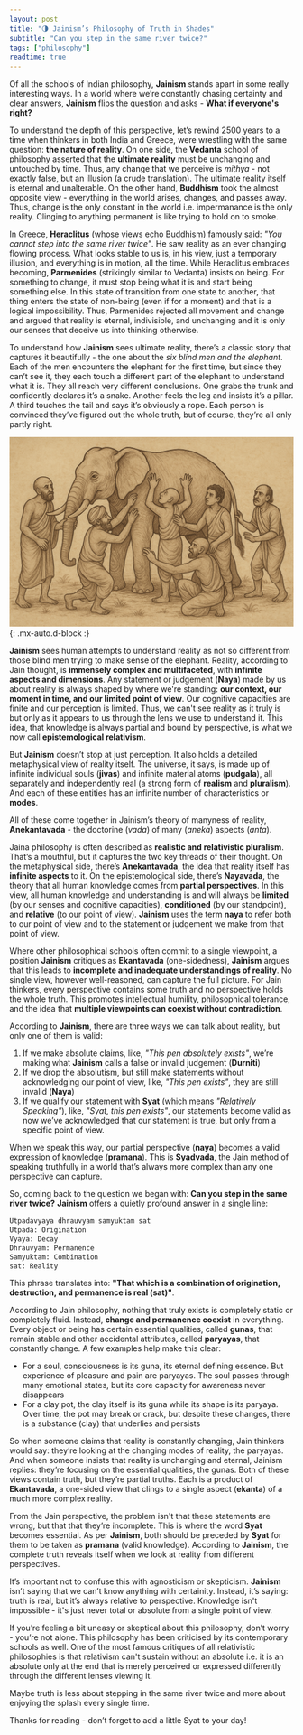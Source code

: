 ```yaml
---
layout: post
title: "🌗 Jainism’s Philosophy of Truth in Shades"
subtitle: "Can you step in the same river twice?"
tags: ["philosophy"]
readtime: true
---
```


Of all the schools of Indian philosophy, **Jainism** stands apart in some really interesting ways. In a world where we’re constantly chasing certainty and clear answers, **Jainism** flips the question and asks - **What if everyone's right?**

To understand the depth of this perspective, let’s rewind 2500 years to a time when thinkers in both India and Greece, were wrestling with the same question: **the nature of reality**. On one side, the **Vedanta** school of philosophy asserted that the **ultimate reality** must be unchanging and untouched by time. Thus, any change that we perceive is *mithya* - not exactly false, but an illusion (a crude translation). The ultimate reality itself is eternal and unalterable. On the other hand, **Buddhism** took the almost opposite view - everything in the world arises, changes, and passes away. Thus, change is the only constant in the world i.e. impermanance is the only reality. Clinging to anything permanent is like trying to hold on to smoke.

In Greece, **Heraclitus** (whose views echo Buddhism) famously said: *"You cannot step into the same river twice"*. He saw reality as an ever changing flowing process. What looks stable to us is, in his view, just a temporary illusion, and everything is in motion, all the time. While Heraclitus embraces becoming, **Parmenides** (strikingly similar to Vedanta) insists on being. For something to change, it must stop being what it is and start being something else. In this state of transition from one state to another, that thing enters the state of non-being (even if for a moment) and that is a logical impossibility. Thus, Parmenides rejected all movement and change and argued that reality is eternal, indivisible, and unchanging and it is only our senses that deceive us into thinking otherwise.

To understand how **Jainism** sees ultimate reality, there’s a classic story that captures it beautifully - the one about the *six blind men and the elephant*. Each of the men encounters the elephant for the first time, but since they can’t see it, they each touch a different part of the elephant to understand what it is. They all reach very different conclusions. One grabs the trunk and confidently declares it’s a snake. Another feels the leg and insists it’s a pillar. A third touches the tail and says it’s obviously a rope. Each person is convinced they’ve figured out the whole truth, but of course, they’re all only partly right.

![Jainism Metaphysics](/assets/img/philosophy/jain_elephant.png){: .mx-auto.d-block :}

**Jainism** sees human attempts to understand reality as not so different from those blind men trying to make sense of the elephant. Reality, according to Jain thought, is **immensely complex and multifaceted**, with **infinite aspects and dimensions**. Any statement or judgement (**Naya**) made by us about reality is always shaped by where we're standing: **our context, our moment in time, and our limited point of view**. Our cognitive capacities are finite and our perception is limited. Thus, we can't see reality as it truly is but only as it appears to us through the lens we use to understand it. This idea, that knowledge is always partial and bound by perspective, is what we now call **epistemological relativism**.

But **Jainism** doesn’t stop at just perception. It also holds a detailed metaphysical view of reality itself. The universe, it says, is made up of infinite individual souls (**jivas**) and infinite material atoms (**pudgala**), all separately and independently real (a strong form of **realism** and **pluralism**). And each of these entities has an infinite number of characteristics or **modes**.

All of these come together in Jainism’s theory of manyness of reality, **Anekantavada** -  the doctorine (*vada*) of many (*aneka*) aspects (*anta*).

Jaina philosophy is often described as **realistic and relativistic pluralism**. That’s a mouthful, but it captures the two key threads of their thought. On the metaphysical side, there’s **Anekantavada**, the idea that reality itself has **infinite aspects** to it. On the epistemological side, there’s **Nayavada**, the theory that all human knowledge comes from **partial perspectives**. In this view, all human knowledge and understanding is and will always be **limited** (by our senses and cognitive capacities), **conditioned** (by our standpoint), and **relative** (to our point of view). **Jainism** uses the term **naya** to refer both to our point of view and to the statement or judgement we make from that point of view.

Where other philosophical schools often commit to a single viewpoint, a position **Jainism** critiques as **Ekantavada** (one-sidedness), **Jainism** argues that this leads to **incomplete and inadequate understandings of reality**. No single view, however well-reasoned, can capture the full picture. For Jain thinkers, every perspective contains some truth and no perspective holds the whole truth. This promotes intellectual humility, philosophical tolerance, and the idea that **multiple viewpoints can coexist without contradiction**.

According to **Jainism**, there are three ways we can talk about reality, but only one of them is valid:
1. If we make absolute claims, like, *"This pen absolutely exists"*, we’re making what **Jainism** calls a false or invalid judgement (**Durniti**)
2. If we drop the absolutism, but still make statements without acknowledging our point of view, like, *"This pen exists"*, they are still invalid (**Naya**)
3. If we qualify our statement with **Syat** (which means *"Relatively Speaking"*), like, *"Syat, this pen exists"*, our statements become valid as now we’ve acknowledged that our statement is true, but only from a specific point of view.

When we speak this way, our partial perspective (**naya**) becomes a valid expression of knowledge (**pramana**). This is **Syadvada**, the Jain method of speaking truthfully in a world that’s always more complex than any one perspective can capture.

So, coming back to the question we began with: **Can you step in the same river twice?** 
**Jainism** offers a quietly profound answer in a single line:
~~~
Utpadavyaya dhrauvyam samyuktam sat
Utpada: Origination
Vyaya: Decay
Dhrauvyam: Permanence
Samyuktam: Combination
sat: Reality
~~~
This phrase translates into: 
**"That which is a combination of origination, destruction, and permanence is real (sat)"**. 

According to Jain philosophy, nothing that truly exists is completely static or completely fluid. Instead, **change and permanence coexist** in everything. Every object or being has certain essential qualities, called **gunas**, that remain stable and other accidental attributes, called **paryayas**, that constantly change. A few examples help make this clear:
- For a soul, consciousness is its guna, its eternal defining essence. But experience of pleasure and pain are paryayas. The soul passes through many emotional states, but its core capacity for awareness never disappears
- For a clay pot, the clay itself is its guna while its shape is its paryaya. Over time, the pot may break or crack, but despite these changes, there is a substance (clay) that underlies and persists

So when someone claims that reality is constantly changing, Jain thinkers would say: they’re looking at the changing modes of reality, the paryayas. And when someone insists that reality is unchanging and eternal, Jainism replies: they’re focusing on the essential qualities, the gunas. Both of these views contain truth, but they’re partial truths. Each is a product of **Ekantavada**, a one-sided view that clings to a single aspect (**ekanta**) of a much more complex reality. 

From the Jain perspective, the problem isn't that these statements are wrong, but that that they’re incomplete. This is where the word **Syat** becomes essential. As per **Jainism**, both should be preceded by **Syat** for them to be taken as **pramana** (valid knowledge). According to **Jainism**, the complete truth reveals itself when we look at reality from different perspectives.

It’s important not to confuse this with agnosticism or skepticism. **Jainism** isn’t saying that we can’t know anything with certainity. Instead, it’s saying: truth is real, but it’s always relative to perspective. Knowledge isn't impossible - it's just never total or absolute from a single point of view.

If you’re feeling a bit uneasy or skeptical about this philosophy, don’t worry - you’re not alone. This philosophy has been criticised by its contemporary schools as well. One of the most famous critiques of all relativistic philosophies is that relativism can't sustain without an absolute i.e. it is an absolute only at the end that is merely perceived or expressed differently through the different lenses viewing it. 

Maybe truth is less about stepping in the same river twice and more about enjoying the splash every single time.

Thanks for reading - don’t forget to add a little Syat to your day!
